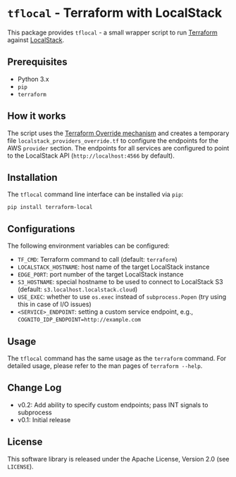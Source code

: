 # `tflocal` - Terraform with LocalStack

This package provides `tflocal` - a small wrapper script to run [Terraform](https://terraform.io) against [LocalStack](https://localstack.cloud).

## Prerequisites

* Python 3.x
* `pip`
* `terraform`

## How it works

The script uses the [Terraform Override mechanism](https://www.terraform.io/language/files/override) and creates a temporary file `localstack_providers_override.tf` to configure the endpoints for the AWS `provider` section. The endpoints for all services are configured to point to the LocalStack API (`http://localhost:4566` by default).

## Installation

The `tflocal` command line interface can be installed via `pip`:
```
pip install terraform-local
```

## Configurations

The following environment variables can be configured:
* `TF_CMD`: Terraform command to call (default: `terraform`)
* `LOCALSTACK_HOSTNAME`: host name of the target LocalStack instance
* `EDGE_PORT`: port number of the target LocalStack instance
* `S3_HOSTNAME`: special hostname to be used to connect to LocalStack S3 (default: `s3.localhost.localstack.cloud`)
* `USE_EXEC`: whether to use `os.exec` instead of `subprocess.Popen` (try using this in case of I/O issues)
* `<SERVICE>_ENDPOINT`: setting a custom service endpoint, e.g., `COGNITO_IDP_ENDPOINT=http://example.com`

## Usage

The `tflocal` command has the same usage as the `terraform` command. For detailed usage,
please refer to the man pages of `terraform --help`.

## Change Log

* v0.2: Add ability to specify custom endpoints; pass INT signals to subprocess
* v0.1: Initial release

## License

This software library is released under the Apache License, Version 2.0 (see `LICENSE`).

[pypi-version]: https://img.shields.io/pypi/v/terraform-local.svg
[pypi]: https://pypi.org/project/terraform-local/
